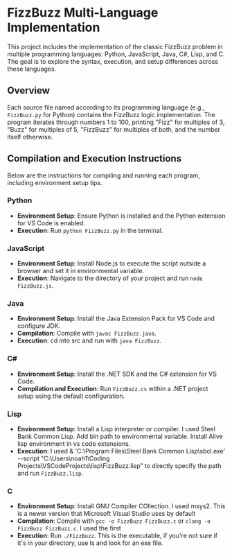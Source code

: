 # FizzBuzz Multi-Language Implementation

This project includes the implementation of the classic FizzBuzz problem in multiple programming languages: Python, JavaScript, Java, C#, Lisp, and C. The goal is to explore the syntax, execution, and setup differences across these languages.

## Overview

Each source file named according to its programming language (e.g., `FizzBuzz.py` for Python) contains the FizzBuzz logic implementation. The program iterates through numbers 1 to 100, printing "Fizz" for multiples of 3, "Buzz" for multiples of 5, "FizzBuzz" for multiples of both, and the number itself otherwise.

## Compilation and Execution Instructions

Below are the instructions for compiling and running each program, including environment setup tips.

### Python

- **Environment Setup**: Ensure Python is installed and the Python extension for VS Code is enabled.
- **Execution**: Run `python FizzBuzz.py` in the terminal.

### JavaScript

- **Environment Setup**: Install Node.js to execute the script outside a browser and set it in environmental variable.
- **Execution**: Navigate to the directory of your project and run `node FizzBuzz.js`.

### Java

- **Environment Setup**: Install the Java Extension Pack for VS Code and configure JDK.
- **Compilation**: Compile with `javac FizzBuzz.java`.
- **Execution**: cd into src and run with `java FizzBuzz`.


### C#

- **Environment Setup**: Install the .NET SDK and the C# extension for VS Code.
- **Compilation and Execution**: Run `FizzBuzz.cs` within a .NET project setup using the default configuration.

### Lisp

- **Environment Setup**: Install a Lisp interpreter or compiler. I used Steel Bank Common Lisp. Add bin path to environmental variable. Install Alive lisp environment in vs code extensions.
- **Execution**: I used  & 'C:\Program Files\Steel Bank Common Lisp\sbcl.exe' --script "C:\Users\noah1\Coding Projects\VSCodeProjects\lisp\FizzBuzz.lisp"  to directly specify the path and run `FizzBuzz.lisp`.

### C

- **Environment Setup**: Install GNU Compiler COllection. I used msys2. This is a newer version that Microsoft Visual Studio uses by default
- **Compilation**: Compile with `gcc -o FizzBuzz FizzBuzz.c` or `clang -o FizzBuzz FizzBuzz.c`. I used the first
- **Execution**: Run `./FizzBuzz`. This is the executable, if you're not sure if it's in your directory, use ls and look for an exe file.
